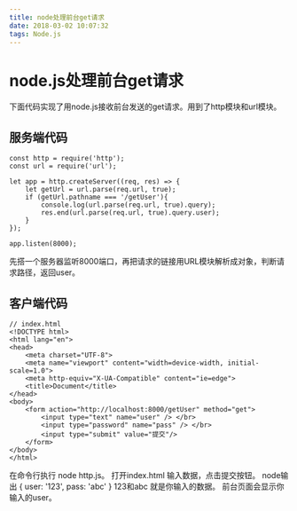 ```yaml
---
title: node处理前台get请求
date: 2018-03-02 10:07:32
tags: Node.js
---
```

# node.js处理前台get请求
下面代码实现了用node.js接收前台发送的get请求。用到了http模块和url模块。
<!--more-->

## 服务端代码 
```
const http = require('http');
const url = require('url');

let app = http.createServer((req, res) => {
    let getUrl = url.parse(req.url, true);
    if (getUrl.pathname === '/getUser'){
        console.log(url.parse(req.url, true).query);
        res.end(url.parse(req.url, true).query.user);
    }
});

app.listen(8000);
```
先搭一个服务器监听8000端口，再把请求的链接用URL模块解析成对象，判断请求路径，返回user。

## 客户端代码
```
// index.html
<!DOCTYPE html>
<html lang="en">
<head>
    <meta charset="UTF-8">
    <meta name="viewport" content="width=device-width, initial-scale=1.0">
    <meta http-equiv="X-UA-Compatible" content="ie=edge">
    <title>Document</title>
</head>
<body>
    <form action="http://localhost:8000/getUser" method="get">
        <input type="text" name="user" /> </br>
        <input type="password" name="pass" /> </br>
        <input type="submit" value="提交"/>
    </form>
</body>
</html>
```
在命令行执行 node http.js。
打开index.html 输入数据，点击提交按钮。
node输出 { user: '123', pass: 'abc' }  123和abc 就是你输入的数据。
前台页面会显示你输入的user。